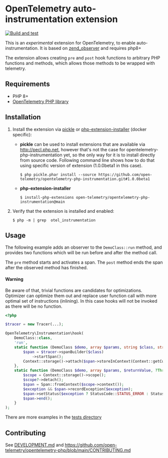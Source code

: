 # OpenTelemetry auto-instrumentation extension

[![Build and test](https://github.com/open-telemetry/opentelemetry-php-instrumentation/actions/workflows/build.yml/badge.svg)](https://github.com/open-telemetry/opentelemetry-php-instrumentation/actions/workflows/build.yml)

This is an _experimental_ extension for OpenTelemetry, to enable auto-instrumentation.
It is based on [zend_observer](https://www.datadoghq.com/blog/engineering/php-8-observability-baked-right-in/) and requires php8+

The extension allows creating `pre` and `post` hook functions to arbitrary PHP functions and methods, which allows those methods to be wrapped with telemetry. 

## Requirements
- PHP 8+
- [OpenTelemetry PHP library](https://github.com/open-telemetry/opentelemetry-php)

## Installation

1. Install the extension via [pickle](https://github.com/FriendsOfPHP/pickle) or [php-extension-installer](https://github.com/mlocati/docker-php-extension-installer) (docker specific):

    * **pickle** can be used to install extensions that are available via http://pecl.php.net, however that's not the case
    for opentelemetry-php-instrumentation yet, so the only way for it is to install directly from source code.
    Following command line shows how to do that using specific version of extension (1.0.0beta1 in this case).

        ```console
        $ php pickle.phar install --source https://github.com/open-telemetry/opentelemetry-php-instrumentation.git#1.0.0beta1
        ```

   *  **php-extension-installer**
        ```console
        $ install-php-extensions open-telemetry/opentelemetry-php-instrumentation@main
        ```

2. Verify that the extension is installed and enabled:

   ```console
   $ php -m | grep  otel_instrumentation
   ```

## Usage

The following example adds an observer to the `DemoClass::run` method, and provides two functions which will be run before and after the method call.

The `pre` method starts and activates a span. The `post` method ends the span after the observed method has finished.

#### Warning
Be aware of that, trivial functions are candidates for optimizations.
Optimizer can optimize them out and replace user function call with more optimal set of instructions (inlining).
In this case hooks will not be invoked as there will be no function.


```php
<?php

$tracer = new Tracer(...);

OpenTelemetry\Instrumentation\hook(
    DemoClass::class,
    'run',
    static function (DemoClass $demo, array $params, string $class, string $function, ?string $filename, ?int $lineno) use ($tracer) {
        $span = $tracer->spanBuilder($class)
            ->startSpan();
        Context::storage()->attach($span->storeInContext(Context::getCurrent()));
    },
    static function (DemoClass $demo, array $params, $returnValue, ?Throwable $exception) use ($tracer) {
        $scope = Context::storage()->scope();
        $scope?->detach();
        $span = Span::fromContext($scope->context());
        $exception && $span->recordException($exception);
        $span->setStatus($exception ? StatusCode::STATUS_ERROR : StatusCode::STATUS_OK);
        $span->end();
    }
);
```

There are more examples in the [tests directory](./tests/)

## Contributing
See [DEVELOPMENT.md](DEVELOPMENT.md) and https://github.com/open-telemetry/opentelemetry-php/blob/main/CONTRIBUTING.md
